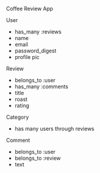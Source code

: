 Coffee Review App

User
- has_many :reviews
- name
- email
- password_digest
- profile pic

Review
- belongs_to :user
- has_many :comments
- title
- roast
- rating

Category
- has many users through reviews

Comment
- belongs_to :user
- belongs_to :review
- text
